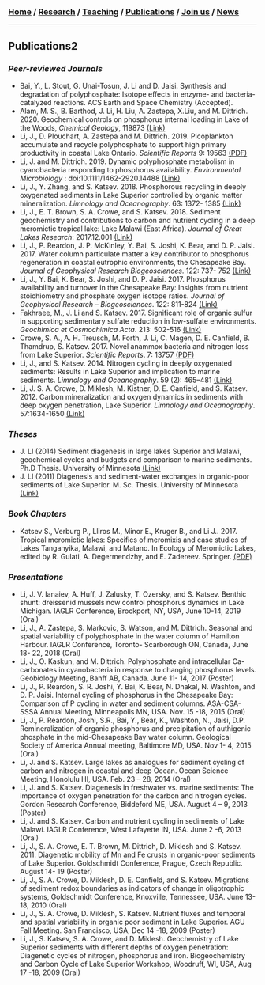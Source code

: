 ### [**Home**](README.md)  /  [**Research**](Research.md)  /  [**Teaching**](Teaching.md)   /  [**Publications**](Publications.md)  /  [**Join us**](Joinus.md)  /  [**News**](News.md) 
---
## Publications2
### _Peer-reviewed Journals_
- Bai, Y., L. Stout, G. Unai-Tosun, J. Li and D. Jaisi. Synthesis and degradation of polyphosphate: Isotope effects in enzyme- and bacteria- catalyzed reactions. ACS Earth and Space Chemistry (Accepted).
- Alam, M. S., B. Barthod, J. Li, H. Liu, A. Zastepa, X.Liu, and M. Dittrich. 2020. Geochemical controls on phosphorus internal loading in Lake of the Woods, _Chemical Geology_, 119873 [(Link)](https://www.sciencedirect.com/science/article/pii/S0009254120304125)
- Li, J., D. Plouchart, A. Zastepa and M. Dittrich. 2019. Picoplankton accumulate and recycle polyphosphate to support high primary productivity in coastal Lake Ontario. _Scientific Reports_ 9: 19563 [(PDF)](https://www.nature.com/articles/s41598-019-56042-5.pdf)
- Li, J. and M. Dittrich. 2019. Dynamic polyphosphate metabolism in cyanobacteria responding to phosphorus availability. _Environmental Microbiology_ : doi:10.1111/1462-2920.14488 [(Link)](https://www.researchgate.net/publication/329189642_Dynamic_polyphosphate_metabolism_in_cyanobacteria_responding_to_phosphorus_availability)
- Li, J., Y. Zhang, and S. Katsev. 2018. Phosphorous recycling in deeply oxygenated sediments in Lake Superior controlled by organic matter mineralization. _Limnology and Oceanography_. 63: 1372- 1385 [(Link)](https://aslopubs.onlinelibrary.wiley.com/doi/abs/10.1002/lno.10778)
- Li, J., E. T. Brown, S. A. Crowe, and S. Katsev. 2018. Sediment geochemistry and contributions to carbon and nutrient cycling in a deep meromictic tropical lake: Lake Malawi (East Africa). _Journal of Great Lakes Research_: 2017.12.001 [(Link)](https://www.sciencedirect.com/science/article/abs/pii/S0380133017301971)
- Li, J., P. Reardon, J. P. McKinley, Y. Bai, S. Joshi, K. Bear, and D. P. Jaisi. 2017. Water column particulate matter a key contributor to phosphorus regeneration in coastal eutrophic environments, the Chesapeake Bay. _Journal of Geophysical Research Biogeosciences_. 122: 737- 752 [(Link)](https://agupubs.onlinelibrary.wiley.com/doi/abs/10.1002/2016JG003572)
- Li, J., Y. Bai, K. Bear, S. Joshi, and D. P. Jaisi. 2017. Phosphorus availability and turnover in the Chesapeake Bay: Insights from nutrient stoichiometry and phosphate oxygen isotope ratios. _Journal of Geophysical Research – Biogeosciences_. 122: 811-824 [(Link)](https://agupubs.onlinelibrary.wiley.com/doi/abs/10.1002/2016JG003589)
- Fakhraee, M., J. Li and S. Katsev. 2017. Significant role of organic sulfur in supporting sedimentary sulfate reduction in low-sulfate environments. _Geochimica et Cosmochimica Acta_. 213: 502-516 [(Link)](https://www.sciencedirect.com/science/article/abs/pii/S0016703717304295)
- Crowe, S. A., A. H. Treusch, M. Forth, J. Li, C. Magen, D. E. Canfield, B. Thamdrup, S. Katsev. 2017. Novel anammox bacteria and nitrogen loss from Lake Superior. _Scientific Reports_. 7: 13757 [(PDF)](https://www.nature.com/articles/s41598-017-12270-1.pdf)
- Li, J., and S. Katsev. 2014. Nitrogen cycling in deeply oxygenated sediments: Results in Lake Superior and implication to marine sediments. _Limnology and Oceanography_. 59 (2): 465–481 [(Link)](https://aslopubs.onlinelibrary.wiley.com/doi/abs/10.4319/lo.2014.59.2.0465)
- Li, J. S. A. Crowe, D. Miklesh, M. Kistner, D. E. Canfield, and S. Katsev. 2012. Carbon mineralization and oxygen dynamics in sediments with deep oxygen penetration, Lake Superior. _Limnology and Oceanography_. 57:1634-1650 [(Link)](https://aslopubs.onlinelibrary.wiley.com/doi/abs/10.4319/lo.2012.57.6.1634)

### _Theses_
- J. LI (2014) Sediment diagenesis in large lakes Superior and Malawi, geochemical cycles and budgets and comparison to marine sediments. Ph.D Thesis. University of Minnesota [(Link)](https://www.d.umn.edu/~skatsev/Publications/Li_JiyingPhD2014.pdf)
- J. LI (2011) Diagenesis and sediment-water exchanges in organic-poor sediments of Lake Superior. M. Sc. Thesis. University of Minnesota [(Link)](https://www.d.umn.edu/~skatsev/Publications/Li_JiyingJune2011.pdf)

### _Book Chapters_
- Katsev S., Verburg P., Lliros M., Minor E., Kruger B., and Li J.. 2017. Tropical meromictic lakes: Specifics of meromixis and case studies of Lakes Tanganyika, Malawi, and Matano. In Ecology of Meromictic Lakes, edited by R. Gulati, A. Degermendzhy, and E. Zadereev. Springer. [(PDF)](https://www.researchgate.net/profile/Sergei_Katsev/publication/313904856_Tropical_Meromictic_Lakes_Specifics_of_Meromixis_and_Case_Studies_of_Lakes_Tanganyika_Malawi_and_Matano/links/5ac3b6c2aca27218eabc0a05/Tropical-Meromictic-Lakes-Specifics-of-Meromixis-and-Case-Studies-of-Lakes-Tanganyika-Malawi-and-Matano.pdf?_sg%5B0%5D=_j5laNEjoh4-qWzUggS8E26aV8uVEzLMA4qCk6JFM8pPFCRU4nnTGiYhCJEftQ1VSyHsN-amQvKttrUBhoqmbA.fHq57bX8uV7X5sq04P4vum8vLPz7uRON8tvnBuFmWQIpdNb1_0Hum1Sxpz6NVjKZUYbAzqjY8_TRiCtf23TxKQ&_sg%5B1%5D=sBLmBOrfD5oK_NheqEajbmVyHc5gp_CDBY4ZcFbWPjW0dCAAKuPgLf-L8Cn42042yXrlKCeUXhFQIIjw2dmGSgylLYXpYWIq-uzqsjanDs0P.fHq57bX8uV7X5sq04P4vum8vLPz7uRON8tvnBuFmWQIpdNb1_0Hum1Sxpz6NVjKZUYbAzqjY8_TRiCtf23TxKQ&_iepl=)

### _Presentations_                                                      
- Li, J. V. Ianaiev, A. Huff, J. Zalusky, T. Ozersky, and S. Katsev. Benthic shunt: dreissenid mussels now control phosphorus dynamics in Lake Michigan. IAGLR Conference, Brockport, NY, USA, June 10-14, 2019 (Oral)
- Li, J., A. Zastepa, S. Markovic, S. Watson, and M. Dittrich. Seasonal and spatial variability of polyphosphate in the water column of Hamilton Harbour. IAGLR Conference, Toronto- Scarborough ON, Canada, June 18- 22, 2018 (Oral)
- Li, J., O. Kaskun, and M. Dittrich. Polyphosphate and intracellular Ca-carbonates in cyanobacteria in response to changing phosphorus levels. Geobiology Meeting, Banff AB, Canada. June 11- 14, 2017 (Poster)
- Li, J., P. Reardon, S. R. Joshi, Y. Bai, K. Bear, N. Dhakal, N. Washton, and D. P. Jaisi. Internal cycling of phosphorus in the Chesapeake Bay: Comparison of P cycling in water and sediment columns. ASA-CSA-SSSA Annual Meeting, Minneapolis MN, USA. Nov. 15 -18, 2015 (Oral)
- Li, J., P. Reardon, Joshi, S.R., Bai, Y., Bear, K., Washton, N., Jaisi, D.P. Remineralization of organic phosphorus and precipitation of authigenic phosphate in the mid-Chesapeake Bay water column. Geological Society of America Annual meeting, Baltimore MD, USA. Nov 1- 4, 2015 (Oral)
- Li, J. and S. Katsev. Large lakes as analogues for sediment cycling of carbon and nitrogen in coastal and deep Ocean. Ocean Science Meeting, Honolulu HI, USA. Feb. 23 – 28, 2014 (Oral)
- Li, J. and S. Katsev. Diagenesis in freshwater vs. marine sediments: The importance of oxygen penetration for the carbon and nitrogen cycles. Gordon Research Conference, Biddeford ME, USA. August 4 – 9, 2013 (Poster)
- Li, J. and S. Katsev. Carbon and nutrient cycling in sediments of Lake Malawi. IAGLR Conference, West Lafayette IN, USA. June 2 -6, 2013 (Oral)
- Li, J., S. A. Crowe, E. T. Brown, M. Dittrich, D. Miklesh and S. Katsev. 2011. Diagenetic mobility of Mn and Fe crusts in organic-poor sediments of Lake Superior. Goldschmidt Conference, Prague, Czech Republic. August 14- 19 (Poster)
- Li, J., S. A. Crowe, D. Miklesh, D. E. Canfield, and S. Katsev. Migrations of sediment redox boundaries as indicators of change in oligotrophic systems, Goldschmidt Conference, Knoxville, Tennessee, USA. June 13- 18, 2010 (Oral)
- Li, J., S. A. Crowe, D. Miklesh, S. Katsev. Nutrient fluxes and temporal and spatial variability in organic poor sediment in Lake Superior. AGU Fall Meeting. San Francisco, USA, Dec 14 -18, 2009 (Poster)
- Li, J., S. Katsev, S. A. Crowe, and D. Miklesh. Geochemistry of Lake Superior sediments with different depths of oxygen penetration: Diagenetic cycles of nitrogen, phosphorus and iron. Biogeochemistry and Carbon Cycle of Lake Superior Workshop, Woodruff, WI, USA, Aug 17 -18, 2009 (Oral) 
